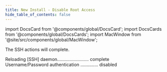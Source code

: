 ```yaml
---
title: New Install - Disable Root Access
hide_table_of_contents: false
---
```

<intro-end />

import DocsCard from '@components/global/DocsCard';
import DocsCards from '@components/global/DocsCards';
import MacWindow from '@site/src/components/global/MacWindow';

<head>
  <title>Constellation Network automation with nodectl</title>
  <meta
    name="description"
    content="nodectl installation of new node"
  />
</head>

The SSH actions will complete.

<MacWindow>
Reloading [SSH] daemon......................... complete  <br />
Username/Password authentication .............. disabled<br />
</MacWindow>